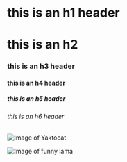 # this is an h1 header
# this is an h2
### this is an h3 header
#### this is an h4 header
##### this is an h5 header
###### this is an h6 header

![Image of Yaktocat](https://octodex.github.com/images/yaktocat.png)

![Image of funny lama](https://parade.com/.image/t_share/MTkwNTgxMTA1NjY0NDAyNTU3/funny-pictures.jpg)

